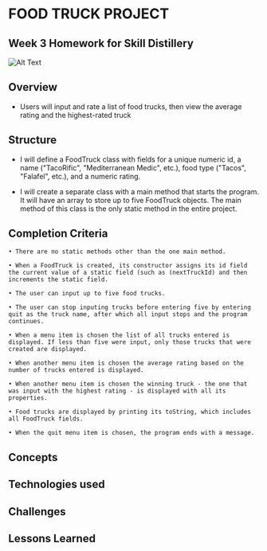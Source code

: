 # FOOD TRUCK PROJECT

## Week 3 Homework for Skill Distillery
![Alt Text](https://media.licdn.com/dms/image/C510BAQGcpYt2uJmayQ/company-logo_200_200/0?e=2159024400&v=beta&t=8O5Shdlep30sQ_juAPhlhUJi1jz-wl7FrJom6oG4cnw)

## Overview

* Users will input and rate a list of food trucks, then view the average rating and the highest-rated truck

## Structure

* I will define a FoodTruck class with fields for a unique numeric id, a name ("TacoRific", "Mediterranean Medic", etc.), food type ("Tacos", "Falafel", etc.), and a numeric rating.

* I will create a separate class with a main method that starts the program. It will have an array to store up to five FoodTruck objects. The main method of this class is the only static method in the entire project.

## Completion Criteria

	• There are no static methods other than the one main method.
	
	• When a FoodTruck is created, its constructor assigns its id field the current value of a static field (such as (nextTruckId) and then increments the static field.
	
	• The user can input up to five food trucks.
	
	• The user can stop inputing trucks before entering five by entering quit as the truck name, after which all input stops and the program continues.
	
	• When a menu item is chosen the list of all trucks entered is displayed. If less than five were input, only those trucks that were created are displayed.
	
	• When another menu item is chosen the average rating based on the number of trucks entered is displayed.
	
	• When another menu item is chosen the winning truck - the one that was input with the highest rating - is displayed with all its properties.
	
	• Food trucks are displayed by printing its toString, which includes all FoodTruck fields.
	
	• When the quit menu item is chosen, the program ends with a message.

## Concepts

## Technologies used

## Challenges

## Lessons Learned
